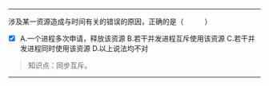 ---
涉及某一资源造成与时间有关的错误的原因，正确的是（　　　）
- [x] A.一个进程多次申请，释放该资源 B.若干并发进程互斥使用该资源 C.若干并发进程同时使用该资源 D.以上说法均不对

> 知识点：同步互斥。

---